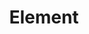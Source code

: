 ---
git: https://github.com/ElemeFE/element
logohandle: elemeio
sort: element
title: Element
website: https://element.eleme.io/
---